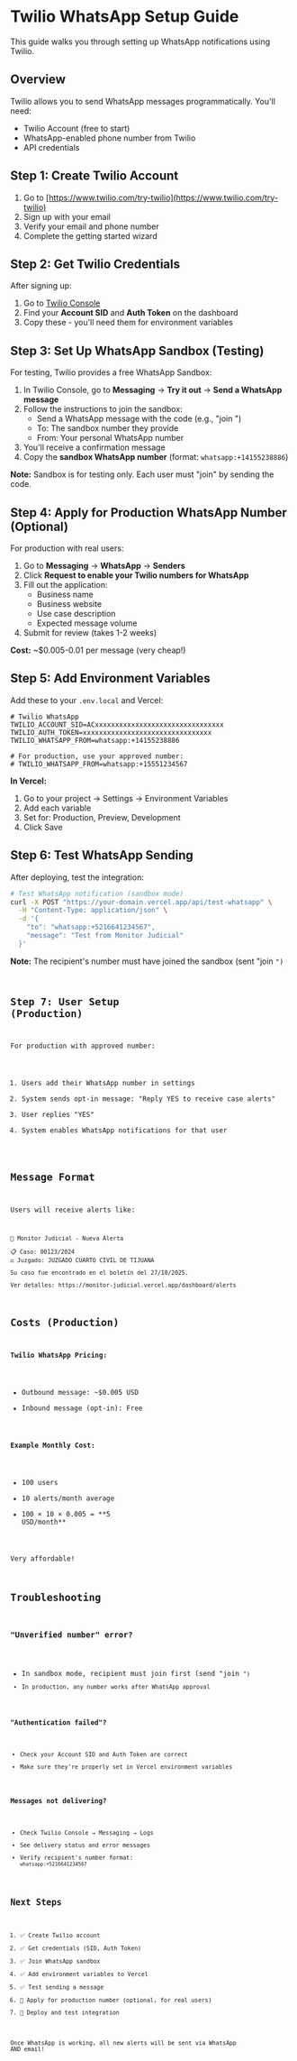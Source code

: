 # Twilio WhatsApp Setup Guide

This guide walks you through setting up WhatsApp notifications using Twilio.

## Overview

Twilio allows you to send WhatsApp messages programmatically. You'll need:
- Twilio Account (free to start)
- WhatsApp-enabled phone number from Twilio
- API credentials

## Step 1: Create Twilio Account

1. Go to [https://www.twilio.com/try-twilio](https://www.twilio.com/try-twilio)
2. Sign up with your email
3. Verify your email and phone number
4. Complete the getting started wizard

## Step 2: Get Twilio Credentials

After signing up:

1. Go to [Twilio Console](https://console.twilio.com/)
2. Find your **Account SID** and **Auth Token** on the dashboard
3. Copy these - you'll need them for environment variables

## Step 3: Set Up WhatsApp Sandbox (Testing)

For testing, Twilio provides a free WhatsApp Sandbox:

1. In Twilio Console, go to **Messaging** → **Try it out** → **Send a WhatsApp message**
2. Follow the instructions to join the sandbox:
   - Send a WhatsApp message with the code (e.g., "join <your-code>")
   - To: The sandbox number they provide
   - From: Your personal WhatsApp number
3. You'll receive a confirmation message
4. Copy the **sandbox WhatsApp number** (format: `whatsapp:+14155238886`)

**Note:** Sandbox is for testing only. Each user must "join" by sending the code.

## Step 4: Apply for Production WhatsApp Number (Optional)

For production with real users:

1. Go to **Messaging** → **WhatsApp** → **Senders**
2. Click **Request to enable your Twilio numbers for WhatsApp**
3. Fill out the application:
   - Business name
   - Business website
   - Use case description
   - Expected message volume
4. Submit for review (takes 1-2 weeks)

**Cost:** ~$0.005-0.01 per message (very cheap!)

## Step 5: Add Environment Variables

Add these to your `.env.local` and Vercel:

```env
# Twilio WhatsApp
TWILIO_ACCOUNT_SID=ACxxxxxxxxxxxxxxxxxxxxxxxxxxxxxxxx
TWILIO_AUTH_TOKEN=xxxxxxxxxxxxxxxxxxxxxxxxxxxxxxxx
TWILIO_WHATSAPP_FROM=whatsapp:+14155238886

# For production, use your approved number:
# TWILIO_WHATSAPP_FROM=whatsapp:+15551234567
```

**In Vercel:**
1. Go to your project → Settings → Environment Variables
2. Add each variable
3. Set for: Production, Preview, Development
4. Click Save

## Step 6: Test WhatsApp Sending

After deploying, test the integration:

```bash
# Test WhatsApp notification (sandbox mode)
curl -X POST "https://your-domain.vercel.app/api/test-whatsapp" \
  -H "Content-Type: application/json" \
  -d '{
    "to": "whatsapp:+5216641234567",
    "message": "Test from Monitor Judicial"
  }'
```

**Note:** The recipient's number must have joined the sandbox (sent "join <code>")

## Step 7: User Setup (Production)

For production with approved number:

1. Users add their WhatsApp number in settings
2. System sends opt-in message: "Reply YES to receive case alerts"
3. User replies "YES"
4. System enables WhatsApp notifications for that user

## Message Format

Users will receive alerts like:

```
🔔 Monitor Judicial - Nueva Alerta

📋 Caso: 00123/2024
⚖️ Juzgado: JUZGADO CUARTO CIVIL DE TIJUANA

Su caso fue encontrado en el boletín del 27/10/2025.

Ver detalles: https://monitor-judicial.vercel.app/dashboard/alerts
```

## Costs (Production)

**Twilio WhatsApp Pricing:**
- Outbound message: ~$0.005 USD
- Inbound message (opt-in): Free

**Example Monthly Cost:**
- 100 users
- 10 alerts/month average
- 100 × 10 × $0.005 = **$5 USD/month**

Very affordable!

## Troubleshooting

### "Unverified number" error?
- In sandbox mode, recipient must join first (send "join <code>")
- In production, any number works after WhatsApp approval

### "Authentication failed"?
- Check your Account SID and Auth Token are correct
- Make sure they're properly set in Vercel environment variables

### Messages not delivering?
- Check Twilio Console → Messaging → Logs
- See delivery status and error messages
- Verify recipient's number format: `whatsapp:+5216641234567`

## Next Steps

1. ✅ Create Twilio account
2. ✅ Get credentials (SID, Auth Token)
3. ✅ Join WhatsApp sandbox
4. ✅ Add environment variables to Vercel
5. ✅ Test sending a message
6. 📝 Apply for production number (optional, for real users)
7. 📝 Deploy and test integration

Once WhatsApp is working, all new alerts will be sent via WhatsApp AND email!
